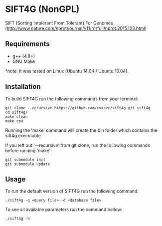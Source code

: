 # SIFT4G (NonGPL)

SIFT (Sorting Intolerant From Tolerant) For Genomes (http://www.nature.com/nprot/journal/v11/n1/full/nprot.2015.123.html)

## Requirements
- g++ (4.8+)
- GNU Make

\*note: It was tested on Linux (Ubuntu 14.04 / Ubuntu 16.04).

## Installation

To build SIFT4G run the following commands from your terminal:

    git clone --recursive https://github.com/rvaser/sift4g.git sift4g
    cd sift4g/
	make clean
    make cpu

Running the 'make' command will create the bin folder which contains the sift4g executable.

If you left out '--recursive' from git clone, run the following commands before running 'make':

    git submodule init
    git submodule update

## Usage

To run the default version of SIFT4G run the following command:

    ./sift4g -q <query file> -d <database file>

To see all available parameters run the command bellow:

    ./sift4g -h
